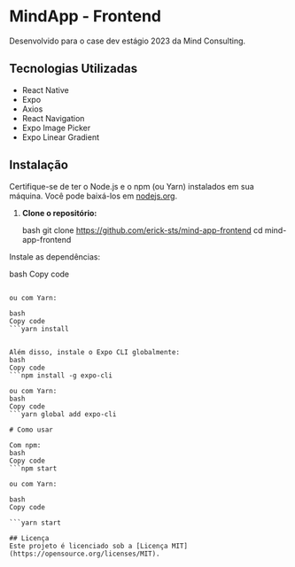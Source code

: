 # MindApp - Frontend

Desenvolvido para o case dev estágio 2023 da Mind Consulting.

## Tecnologias Utilizadas

- React Native
- Expo
- Axios
- React Navigation
- Expo Image Picker
- Expo Linear Gradient

## Instalação

Certifique-se de ter o Node.js e o npm (ou Yarn) instalados em sua máquina. Você pode baixá-los em [nodejs.org](https://nodejs.org/).

1. **Clone o repositório:**

   bash
   git clone https://github.com/erick-sts/mind-app-frontend
   cd mind-app-frontend

Instale as dependências:

bash
Copy code

```npm install

ou com Yarn:

bash
Copy code
```yarn install


Além disso, instale o Expo CLI globalmente:
bash
Copy code
```npm install -g expo-cli

ou com Yarn:
bash
Copy code
```yarn global add expo-cli

# Como usar

Com npm:
bash
Copy code
```npm start

ou com Yarn:

bash
Copy code

```yarn start

## Licença
Este projeto é licenciado sob a [Licença MIT](https://opensource.org/licenses/MIT).
````
